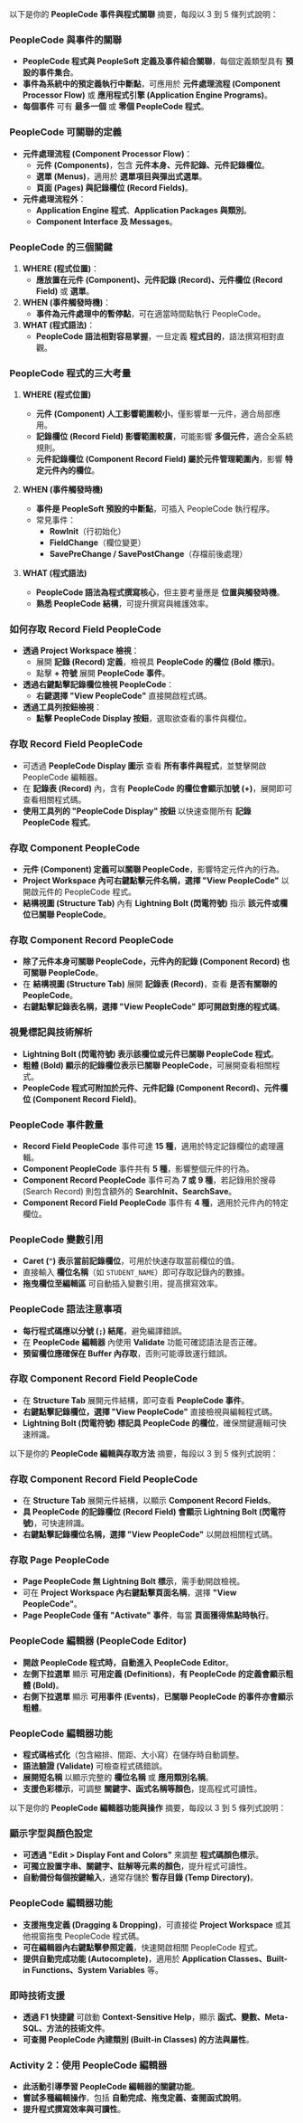 以下是你的 **PeopleCode 事件與程式關聯** 摘要，每段以 3 到 5 條列式說明：

### **PeopleCode 與事件的關聯**
- **PeopleCode 程式與 PeopleSoft 定義及事件組合關聯**，每個定義類型具有 **預設的事件集合**。
- **事件為系統中的預定義執行中斷點**，可應用於 **元件處理流程 (Component Processor Flow)** 或 **應用程式引擎 (Application Engine Programs)**。
- **每個事件** 可有 **最多一個** 或 **零個 PeopleCode 程式**。

### **PeopleCode 可關聯的定義**
- **元件處理流程 (Component Processor Flow)**：
  - **元件 (Components)**，包含 **元件本身、元件記錄、元件記錄欄位**。
  - **選單 (Menus)**，適用於 **選單項目與彈出式選單**。
  - **頁面 (Pages) 與記錄欄位 (Record Fields)**。
- **元件處理流程外**：
  - **Application Engine 程式**、**Application Packages 與類別**。
  - **Component Interface 及 Messages**。

### **PeopleCode 的三個關鍵**
1. **WHERE (程式位置)**：
   - **應放置在元件 (Component)、元件記錄 (Record)、元件欄位 (Record Field)** 或 **選單**。
2. **WHEN (事件觸發時機)**：
   - **事件為元件處理中的暫停點**，可在適當時間點執行 PeopleCode。
3. **WHAT (程式語法)**：
   - **PeopleCode 語法相對容易掌握**，一旦定義 **程式目的**，語法撰寫相對直觀。



### **PeopleCode 程式的三大考量**
1. **WHERE (程式位置)**
   - **元件 (Component) 人工影響範圍較小**，僅影響單一元件，適合局部應用。
   - **記錄欄位 (Record Field) 影響範圍較廣**，可能影響 **多個元件**，適合全系統規則。
   - **元件記錄欄位 (Component Record Field) 屬於元件管理範圍內**，影響 **特定元件內的欄位**。

2. **WHEN (事件觸發時機)**
   - **事件是 PeopleSoft 預設的中斷點**，可插入 PeopleCode 執行程序。
   - 常見事件：
     - **RowInit**（行初始化）
     - **FieldChange**（欄位變更）
     - **SavePreChange / SavePostChange**（存檔前後處理）

3. **WHAT (程式語法)**
   - **PeopleCode 語法為程式撰寫核心**，但主要考量應是 **位置與觸發時機**。
   - **熟悉 PeopleCode 結構**，可提升撰寫與維護效率。

### **如何存取 Record Field PeopleCode**
- **透過 Project Workspace 檢視**：
  - 展開 **記錄 (Record) 定義**，檢視具 **PeopleCode 的欄位 (Bold 標示)**。
  - 點擊 **+ 符號** 展開 **PeopleCode 事件**。
- **透過右鍵點擊記錄欄位檢視 PeopleCode**：
  - **右鍵選擇 "View PeopleCode"** 直接開啟程式碼。
- **透過工具列按鈕檢視**：
  - **點擊 PeopleCode Display 按鈕**，選取欲查看的事件與欄位。




### **存取 Record Field PeopleCode**
- 可透過 **PeopleCode Display 圖示** 查看 **所有事件與程式**，並雙擊開啟 PeopleCode 編輯器。
- 在 **記錄表 (Record)** 內，含有 **PeopleCode 的欄位會顯示加號 (+)**，展開即可查看相關程式碼。
- **使用工具列的 "PeopleCode Display" 按鈕** 以快速查閱所有 **記錄 PeopleCode 程式**。

### **存取 Component PeopleCode**
- **元件 (Component) 定義可以關聯 PeopleCode**，影響特定元件內的行為。
- **Project Workspace 內可右鍵點擊元件名稱，選擇 "View PeopleCode"** 以開啟元件的 PeopleCode 程式。
- **結構視圖 (Structure Tab)** 內有 **Lightning Bolt (閃電符號)** 指示 **該元件或欄位已關聯 PeopleCode**。

### **存取 Component Record PeopleCode**
- **除了元件本身可關聯 PeopleCode，元件內的記錄 (Component Record) 也可關聯 PeopleCode**。
- 在 **結構視圖 (Structure Tab)** 展開 **記錄表 (Record)**，查看 **是否有關聯的 PeopleCode**。
- **右鍵點擊記錄表名稱，選擇 "View PeopleCode" 即可開啟對應的程式碼**。

### **視覺標記與技術解析**
- **Lightning Bolt (閃電符號) 表示該欄位或元件已關聯 PeopleCode 程式**。
- **粗體 (Bold) 顯示的記錄欄位表示已關聯 PeopleCode**，可展開查看相關程式。
- **PeopleCode 程式可附加於元件、元件記錄 (Component Record)、元件欄位 (Component Record Field)**。



### **PeopleCode 事件數量**
- **Record Field PeopleCode** 事件可達 **15 種**，適用於特定記錄欄位的處理邏輯。
- **Component PeopleCode** 事件共有 **5 種**，影響整個元件的行為。
- **Component Record PeopleCode** 事件可為 **7 或 9 種**，若記錄用於搜尋 (Search Record) 則包含額外的 **SearchInit、SearchSave**。
- **Component Record Field PeopleCode** 事件有 **4 種**，適用於元件內的特定欄位。

### **PeopleCode 變數引用**
- **Caret (`^`) 表示當前記錄欄位**，可用於快速存取當前欄位的值。
- 直接輸入 **欄位名稱**（如 `STUDENT_NAME`）即可存取記錄內的數據。
- **拖曳欄位至編輯區** 可自動插入變數引用，提高撰寫效率。

### **PeopleCode 語法注意事項**
- **每行程式碼應以分號 (`;`) 結尾**，避免編譯錯誤。
- 在 **PeopleCode 編輯器** 內使用 **Validate** 功能可確認語法是否正確。
- **預留欄位應確保在 Buffer 內存取**，否則可能導致運行錯誤。

### **存取 Component Record Field PeopleCode**
- 在 **Structure Tab** 展開元件結構，即可查看 **PeopleCode 事件**。
- **右鍵點擊記錄欄位，選擇 "View PeopleCode"** 直接檢視與編輯程式碼。
- **Lightning Bolt (閃電符號) 標記具 PeopleCode 的欄位**，確保關鍵邏輯可快速辨識。


以下是你的 **PeopleCode 編輯與存取方法** 摘要，每段以 3 到 5 條列式說明：

### **存取 Component Record Field PeopleCode**
- 在 **Structure Tab** 展開元件結構，以顯示 **Component Record Fields**。
- **具 PeopleCode 的記錄欄位 (Record Field) 會顯示 Lightning Bolt (閃電符號)**，可快速辨識。
- **右鍵點擊記錄欄位名稱，選擇 "View PeopleCode"** 以開啟相關程式碼。

### **存取 Page PeopleCode**
- **Page PeopleCode 無 Lightning Bolt 標示**，需手動開啟檢視。
- 可在 **Project Workspace 內右鍵點擊頁面名稱**，選擇 **"View PeopleCode"**。
- **Page PeopleCode 僅有 "Activate" 事件**，每當 **頁面獲得焦點時執行**。

### **PeopleCode 編輯器 (PeopleCode Editor)**
- **開啟 PeopleCode 程式時，自動進入 PeopleCode Editor**。
- **左側下拉選單** 顯示 **可用定義 (Definitions)**，**有 PeopleCode 的定義會顯示粗體 (Bold)**。
- **右側下拉選單** 顯示 **可用事件 (Events)**，**已關聯 PeopleCode 的事件亦會顯示粗體**。

### **PeopleCode 編輯器功能**
- **程式碼格式化**（包含縮排、間距、大小寫）在儲存時自動調整。
- **語法驗證 (Validate)** 可檢查程式碼錯誤。
- **展開短名稱** 以顯示完整的 **欄位名稱** 或 **應用類別名稱**。
- **支援色彩標示**，可調整 **關鍵字、函式名稱等顏色**，提高程式可讀性。

以下是你的 **PeopleCode 編輯器功能與操作** 摘要，每段以 3 到 5 條列式說明：

### **顯示字型與顏色設定**
- **可透過 "Edit > Display Font and Colors"** 來調整 **程式碼顏色標示**。
- **可獨立設置字串、關鍵字、註解等元素的顏色**，提升程式可讀性。
- **自動備份每個按鍵輸入**，通常存儲於 **暫存目錄 (Temp Directory)**。

### **PeopleCode 編輯器功能**
- **支援拖曳定義 (Dragging & Dropping)**，可直接從 **Project Workspace** 或其他視窗拖曳 PeopleCode 程式碼。
- **可在編輯器內右鍵點擊參照定義**，快速開啟相關 PeopleCode 程式。
- **提供自動完成功能 (Autocomplete)**，適用於 **Application Classes、Built-in Functions、System Variables** 等。

### **即時技術支援**
- **透過 F1 快捷鍵** 可啟動 **Context-Sensitive Help**，顯示 **函式、變數、Meta-SQL、方法的技術文件**。
- **可查閱 PeopleCode 內建類別 (Built-in Classes) 的方法與屬性**。

### **Activity 2：使用 PeopleCode 編輯器**
- **此活動引導學習 PeopleCode 編輯器的關鍵功能**。
- **嘗試多種編輯操作**，包括 **自動完成、拖曳定義、查閱函式說明**。
- **提升程式撰寫效率與可讀性**。

